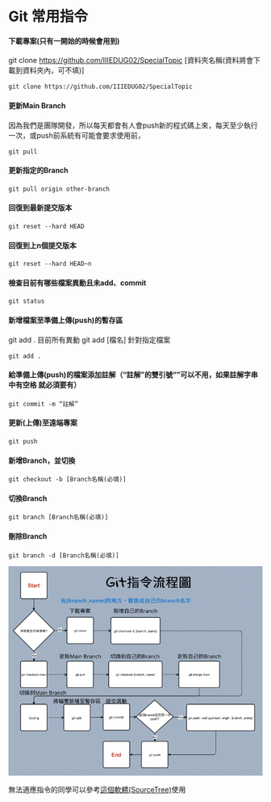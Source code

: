 # Git 常用指令

#### 下載專案(只有一開始的時候會用到)

git clone https://github.com/IIIEDUG02/SpecialTopic [資料夾名稱(資料將會下載到資料夾內，可不填)]

```shell=
git clone https://github.com/IIIEDUG02/SpecialTopic
```

#### 更新Main Branch

因為我們是團隊開發，所以每天都會有人會push新的程式碼上來，每天至少執行一次，或push前系統有可能會要求使用前，

```shell=
git pull
```

#### 更新指定的Branch

```shell=
git pull origin other-branch
```

#### 回復到最新提交版本

```shell=
git reset --hard HEAD
```

#### 回復到上n個提交版本

```shell=
git reset --hard HEAD~n
```

#### 檢查目前有哪些檔案異動且未add、commit

```shell=
git status
```

#### 新增檔案至準備上傳(push)的暫存區

git add . 目前所有異動 git add [檔名] 針對指定檔案

```shell=
git add . 
```

#### 給準備上傳(push)的檔案添加註解（“註解”的雙引號“”可以不用，如果註解字串中有空格 就必須要有）

```shell=
git commit -m “註解”
```

#### 更新(上傳)至遠端專案

```shell=
git push
```

#### 新增Branch，並切換

```shell=
git checkout -b [Branch名稱(必填)]
```

#### 切換Branch

```shell=
git branch [Branch名稱(必填)]
```

#### 刪除Branch

```shell=
git branch -d [Branch名稱(必填)]
```

![](pictures/git.png)

無法適應指令的同學可以參考[這個軟體(SourceTree)](https://www.sourcetreeapp.com)使用
